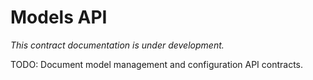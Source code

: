 # Models API

*This contract documentation is under development.*

TODO: Document model management and configuration API contracts.
